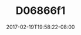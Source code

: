 ---
title: D06866f1
date: 2017-02-19T19:58:22-08:00
draft: false
location: Alberta, BC
img_url: https://d17enza3bfujl8.cloudfront.net/d06866f1.jpg
original_fn: ""
tags:
- Alberta, BC
- on the road

---